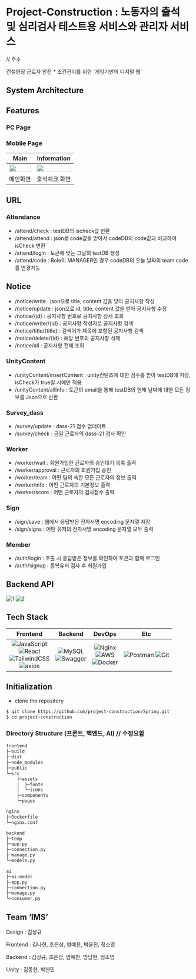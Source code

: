# Project-Construction : 노동자의 출석 및 심리검사 테스트용 서비스와 관리자 서비스

// 주소

건설현장 근로자 안전 * 조건관리를 위한 '게임기반의 디지털 웹'



## System Architecture


## Features

### PC Page

### Mobile Page

**Main**|**Information**
-----|-----
<img src = "https://github.com/project-construction/Spring/assets/37824506/1ed1ff55-ad51-46b9-880a-8b5ec6327e2e" width="100%">|<img src = "https://github.com/project-construction/Spring/assets/37824506/c6b0a36b-11d7-4dd5-9723-38771ed826e7" width="100%">
메인화면|출석체크 화면

## URL

### Attendance
  - /attend/check : testDB의 ischeck값 반환
  - /attend/attend : json로 code값을 받아서 codeDB의 code값과 비교하여 isCheck 변환
  - /attend/login : 토큰에 맞는 그날의 testDB 생성
  - /attend/code : Role이 MANAGER인 경우 codeDB의 오늘 날짜의 team code를 변경가능

## Notice
  - /notice/write : json으로 title, content 값을 받아 공지사항 작성
  - /notice/update : json으로 id, title, content 값을 받아 공지사항 수정
  - /notice/{id} : 공지사항 번호로 공지사항 상세 조회
  - /notice/writer/{id} : 공지사항 작성자로 공지사항 검색
  - /notice/title/{title} : 검색어가 제목에 포함된 공지사항 검색
  - /notice/delete/{id} : 해당 번호의 공지사항 삭제
  - /notice/all : 공지사항 전체 조회
  
### UnityContent
  - /unityContent/insertContent : unity컨텐츠에 대한 점수를 받아 testDB에 저장, isCheck가 true일 시에만 적용
  - /unityContent/allInfo : 토큰의 email을 통해 testDB의 현재 날짜에 대한 모든 정보를 Json으로 반환
  
### Survey_dass
  - /survey/update : dass-21 점수 업데이트
  - /survey/check : 금일 근로자의 dass-21 검사 확인

### Worker
  - /worker/wait : 회원가입한 근로자의 승인대기 목록 출력
  - /worker/approval : 근로자의 회원가입 승인
  - /worker/team : 어떤 팀의 속한 모든 근로자의 정보 출력
  - /worker/info : 어떤 근로자의 기본정보 출력
  - /worker/score : 어떤 근로자의 검사점수 출력

### Sign
  - /sign/save : 웹에서 응답받은 전자서명 encoding 문자열 저장
  - /sign/signs : 어떤 유저의 전자서명 encoding 문자열 모두 출력

### Member 
  - /auth/login : 호출 시 응답받은 정보를 확인하여 토큰과 함께 로그인
  - /auth/signup : 중복유저 검사 후 회원가입


## Backend API

![1](https://github.com/project-construction/Spring/assets/37824506/87bdbfbd-8999-4071-9077-7486ad5d0426)
![2](https://github.com/project-construction/Spring/assets/37824506/a60c2478-4540-4263-8875-2f2ef4015adf)


## Tech Stack

|Frontend|Backend|DevOps|Etc|
|:------:|:---:|:---:|:---:|
|![JavaScript](https://img.shields.io/badge/javascript-%23323330.svg?style=for-the-badge&logo=javascript&logoColor=%23F7DF1E)<br>![React](https://img.shields.io/badge/react-%2320232a.svg?style=for-the-badge&logo=react&logoColor=%2361DAFB)<br>![TailwindCSS](https://img.shields.io/badge/TailwindCSS-06B6D4?&style=for-the-badge&logo=TailwindCSS&logoColor=white)<br>![axios](https://img.shields.io/badge/axios-0.27.2-661ddf.svg?)|![MySQL](https://img.shields.io/badge/mysql-%2300f.svg?style=for-the-badge&logo=mysql&logoColor=white)<br>![Swagger](https://img.shields.io/badge/Swagger-85EA2D.svg?style=for-the-badge&logo=Swagger&logoColor=white)</br>|![Nginx](https://img.shields.io/badge/nginx-%23009639.svg?style=for-the-badge&logo=nginx&logoColor=white)<br>![AWS](https://img.shields.io/badge/AWS-%23FF9900.svg?style=for-the-badge&logo=amazon-aws&logoColor=white)<br>![Docker](https://img.shields.io/badge/docker-F9AB00.svg?style=for-the-badge&logo=docker&logoColor=white)|![Postman](https://img.shields.io/badge/Postman-FF6C37?style=for-the-badge&logo=Postman&logoColor=white) ![Git](https://img.shields.io/badge/Git-F05032?style=for-the-badge&logo=Git&logoColor=white)<br>


## **Initialization**
- clone the repository

```bash
$ git clone https://github.com/project-construction/Spring.git
$ cd project-construction
```


### Directory Structure (프론트, 백엔드, AI)   // 수정요함

```bash
frontend
├─build
├─dist
├─node_modules
├─public
└─src
    ├─assets
    │  ├─fonts
    │  └─icons
    ├─components
    └─pages

nginx
├─Dockerfile
└─nginx.conf

backend
├─temp
├─app.py
├─connection.py
├─manage.py
└─models.py

ai
├─ai-model
├─app.py
├─connection.py
├─manage.py
└─consumer.py
```

## Team ‘IMS’

Design : 김상규

Frontend : 김나현, 조은상, 염예찬, 박윤진, 정소영

Backend : 김상규, 조은상, 염예찬, 방남현, 정소영

Unity : 김동현, 박찬민
